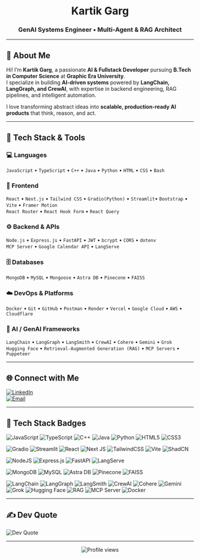 <div align="center">

# Kartik Garg  
### GenAI Systems Engineer • Multi-Agent & RAG Architect

</div>

---

## 🚀 About Me

Hi! I’m **Kartik Garg**, a passionate **AI & Fullstack Developer** pursuing **B.Tech in Computer Science** at **Graphic Era University**.  
I specialize in building **AI-driven systems** powered by **LangChain, LangGraph, and CrewAI**, with expertise in backend engineering, RAG pipelines, and intelligent automation.

I love transforming abstract ideas into **scalable, production-ready AI products** that think, reason, and act.

---

## 🧠 Tech Stack & Tools

### 💻 Languages  
`JavaScript` • `TypeScript` • `C++` • `Java` • `Python` • `HTML` • `CSS` • `Bash`

### 🎨 Frontend  
`React` • `Next.js` • `Tailwind CSS` • `Gradio(Python)` • `Streamlit`• `Bootstrap` • `Vite` • `Framer Motion`  
`React Router` • `React Hook Form` • `React Query`

### ⚙️ Backend & APIs  
`Node.js` • `Express.js` • `FastAPI` • `JWT` • `bcrypt` • `CORS` • `dotenv`  
`MCP Server` • `Google Calendar API` • `LangServe`

### 🗄 Databases  
`MongoDB` • `MySQL` • `Mongoose` • `Astra DB` • `Pinecone` • `FAISS`

### ☁️ DevOps & Platforms  
`Docker` • `Git` • `GitHub` • `Postman` • `Render` • `Vercel` • `Google Cloud` • `AWS` • `Cloudflare`

### 🧩 AI / GenAI Frameworks  
`LangChain` • `LangGraph` • `LangSmith` • `CrewAI` • `Cohere` • `Gemini` • `Grok`  
`Hugging Face` • `Retrieval-Augmented Generation (RAG)` • `MCP Servers` • `Puppeteer`

---

## 🌐 Connect with Me

[![LinkedIn](https://img.shields.io/badge/LinkedIn-0077B5?style=for-the-badge&logo=linkedin&logoColor=white)](https://www.linkedin.com/in/kartik-garg-23a995282/)  
[![Email](https://img.shields.io/badge/Email-D14836?style=for-the-badge&logo=gmail&logoColor=white)](mailto:kartikamitgarg2005@gmail.com)

---

## 🧰 Tech Stack Badges

![JavaScript](https://img.shields.io/badge/javascript-%23323330.svg?style=for-the-badge&logo=javascript&logoColor=%23F7DF1E)
![TypeScript](https://img.shields.io/badge/typescript-%23007ACC.svg?style=for-the-badge&logo=typescript&logoColor=white)
![C++](https://img.shields.io/badge/c++-%2300599C.svg?style=for-the-badge&logo=c%2B%2B&logoColor=white)
![Java](https://img.shields.io/badge/java-%23ED8B00.svg?style=for-the-badge&logo=openjdk&logoColor=white)
![Python](https://img.shields.io/badge/python-3776AB.svg?style=for-the-badge&logo=python&logoColor=white)
![HTML5](https://img.shields.io/badge/html5-%23E34F26.svg?style=for-the-badge&logo=html5&logoColor=white)
![CSS3](https://img.shields.io/badge/css3-%231572B6.svg?style=for-the-badge&logo=css3&logoColor=white)

![Gradio](https://img.shields.io/badge/Gradio-1B1F23?style=for-the-badge&logo=gradio&logoColor=white)
![Streamlit](https://img.shields.io/badge/Streamlit-FF4B4B?style=for-the-badge&logo=streamlit&logoColor=white)
![React](https://img.shields.io/badge/react-%2320232a.svg?style=for-the-badge&logo=react&logoColor=%2361DAFB)
![Next JS](https://img.shields.io/badge/Next-black?style=for-the-badge&logo=next.js&logoColor=white)
![TailwindCSS](https://img.shields.io/badge/tailwindcss-%2338B2AC.svg?style=for-the-badge&logo=tailwind-css&logoColor=white)
![Vite](https://img.shields.io/badge/vite-%23646CFF.svg?style=for-the-badge&logo=vite&logoColor=white)
![ShadCN](https://img.shields.io/badge/ShadCN-UI-%23121011.svg?style=for-the-badge&logo=shadcnui&logoColor=white)

![NodeJS](https://img.shields.io/badge/node.js-6DA55F?style=for-the-badge&logo=node.js&logoColor=white)
![Express.js](https://img.shields.io/badge/express.js-%23404d59.svg?style=for-the-badge&logo=express&logoColor=%2361DAFB)
![FastAPI](https://img.shields.io/badge/FastAPI-009688?style=for-the-badge&logo=fastapi&logoColor=white)
![LangServe](https://img.shields.io/badge/LangServe-FF6B6B?style=for-the-badge&logo=openai&logoColor=white)

![MongoDB](https://img.shields.io/badge/MongoDB-%234ea94b.svg?style=for-the-badge&logo=mongodb&logoColor=white)
![MySQL](https://img.shields.io/badge/mysql-4479A1.svg?style=for-the-badge&logo=mysql&logoColor=white)
![Astra DB](https://img.shields.io/badge/AstraDB-2D3748?style=for-the-badge&logo=datastax&logoColor=white)
![Pinecone](https://img.shields.io/badge/Pinecone-00B8D9?style=for-the-badge&logo=pinecone&logoColor=white)
![FAISS](https://img.shields.io/badge/FAISS-0052CC?style=for-the-badge&logo=facebook&logoColor=white)

![LangChain](https://img.shields.io/badge/LangChain-1E90FF?style=for-the-badge&logo=langchain&logoColor=white)
![LangGraph](https://img.shields.io/badge/LangGraph-6C63FF?style=for-the-badge&logo=graph&logoColor=white)
![LangSmith](https://img.shields.io/badge/LangSmith-181717?style=for-the-badge&logo=openai&logoColor=white)
![CrewAI](https://img.shields.io/badge/CrewAI-7C3AED?style=for-the-badge&logo=crewai&logoColor=white)
![Cohere](https://img.shields.io/badge/Cohere-3b82f6?style=for-the-badge&logo=cohere&logoColor=white)
![Gemini](https://img.shields.io/badge/Gemini-8E75B2?style=for-the-badge&logo=google&logoColor=white)
![Grok](https://img.shields.io/badge/Grok-FF5733?style=for-the-badge&logo=x&logoColor=white)
![Hugging Face](https://img.shields.io/badge/HuggingFace-FFD21E?style=for-the-badge&logo=huggingface&logoColor=black)
![RAG](https://img.shields.io/badge/RAG-VectorSearch-blueviolet?style=for-the-badge&logo=openai&logoColor=white)
![MCP Server](https://img.shields.io/badge/MCP-Server-orange?style=for-the-badge&logo=serverless&logoColor=white)
![Docker](https://img.shields.io/badge/Docker-0db7ed?style=for-the-badge&logo=docker&logoColor=white)

---

## ✍️ Dev Quote

![Dev Quote](https://quotes-github-readme.vercel.app/api?type=horizontal&theme=radical)

---

<div align="center">

![Profile views](https://komarev.com/ghpvc/?username=kartikgarg-dev&label=%20Profile%20Views&color=blueviolet&style=for-the-badge)

</div>

<!-- Crafted by Kartik Garg • Enhanced with GPT-5 -->
